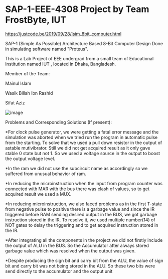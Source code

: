# SAP-1-EEE-4308 Project by Team FrostByte, IUT

https://justcode.be/2019/09/28/lsim_8bit_computer.html

SAP-1 (Simple As Possible)  Architecture Based 8-Bit Computer Design Done in simulating software named "Proteus".

This is a Lab Project of EEE undergrad from a small team of Educational Institution named IUT , located in Dhaka, Bangladesh.

Member of the Team:

Mainul Islam

Wasik Billah Ibn Rashid

Sifat Aziz


![image](https://github.com/Mainul-Islam-07/SAP-1-8-Bit-Computer-Design/assets/78782260/b7795d27-1d37-492d-b5bb-20017e050311)

Problems and Corresponding Solutions (If present):

*For clock pulse generator, we were getting a fatal error message and the simulation was aborted 
when we tried run the program in automatic pulse from the starting. To solve that we used a pull 
down resistor in the output of astable mutivibrator. Still we did not get acquired result as it only 
gave stable 0 state but not 1. So we used a voltage source in the output to boost the output 
voltage level.

*In the ram we did not use the subcircuit name as accordingly so we suffered from unusual 
behavior of ram.

*In reducing the microinstruction when the input from program counter was connected with 
MAR with the bus there was clash of values, so to get acquired result we used a MUX.

*In reducing microinstruction, we also faced problems as in the first T-state from negative pulse 
to positive there is a garbage value and since the IR triggered before RAM sending desired 
output in the BUS, we got garbage instruction stored in the IR. To resolve it, we used multiple 
number(14) of NOT gates to delay the triggering and to get acquired instruction stored in the IR.

*After integrating all the components in the project we did not firstly include the output of ALU 
in the BUS. So the Accumulator after always stored garbage value which was resolved when the 
output was given.

*Despite producing the sign bit and carry bit from the ALU, the value of sign bit and carry bit 
was not being stored in the ALU. So these two bits were send directly to the accumulator and the 
output unit
